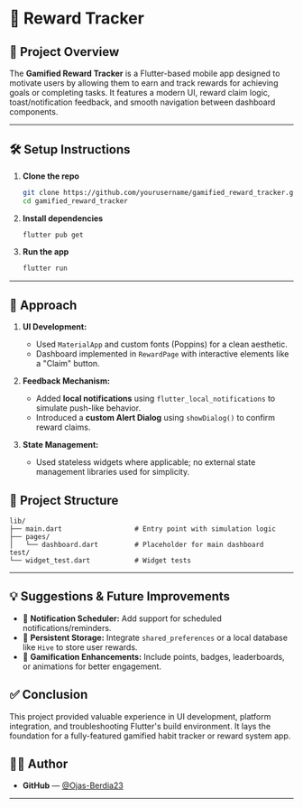 # 📱 Reward Tracker

## 🚀 Project Overview
The **Gamified Reward Tracker** is a Flutter-based mobile app designed to motivate users by allowing them to earn and track rewards for achieving goals or completing tasks. It features a modern UI, reward claim logic, toast/notification feedback, and smooth navigation between dashboard components.

---

## 🛠️ Setup Instructions

1. **Clone the repo**
   ```bash
   git clone https://github.com/yourusername/gamified_reward_tracker.git
   cd gamified_reward_tracker
   ```

2. **Install dependencies**
   ```bash
   flutter pub get
   ```

3. **Run the app**
   ```bash
   flutter run
   ```

---

## 🧠 Approach

1. **UI Development:**
   - Used `MaterialApp` and custom fonts (Poppins) for a clean aesthetic.
   - Dashboard implemented in `RewardPage` with interactive elements like a "Claim" button.

2. **Feedback Mechanism:**
   - Added **local notifications** using `flutter_local_notifications` to simulate push-like behavior.
   - Introduced a **custom Alert Dialog** using `showDialog()` to confirm reward claims.

3. **State Management:**
   - Used stateless widgets where applicable; no external state management libraries used for simplicity.
  
## 📂 Project Structure

```
lib/
├── main.dart                  # Entry point with simulation logic
├── pages/
│   └── dashboard.dart         # Placeholder for main dashboard
test/
└── widget_test.dart           # Widget tests
```

---

## 💡 Suggestions & Future Improvements

- 🔔 **Notification Scheduler:** Add support for scheduled notifications/reminders.
- 🔐 **Persistent Storage:** Integrate `shared_preferences` or a local database like `Hive` to store user rewards.
- 🎨 **Gamification Enhancements:** Include points, badges, leaderboards, or animations for better engagement.

## ✅ Conclusion

This project provided valuable experience in UI development, platform integration, and troubleshooting Flutter's build environment. It lays the foundation for a fully-featured gamified habit tracker or reward system app.

## 👨‍💻 Author

- **GitHub** — [@Ojas-Berdia23](https://github.com/Ojas-Berdia23)

---

